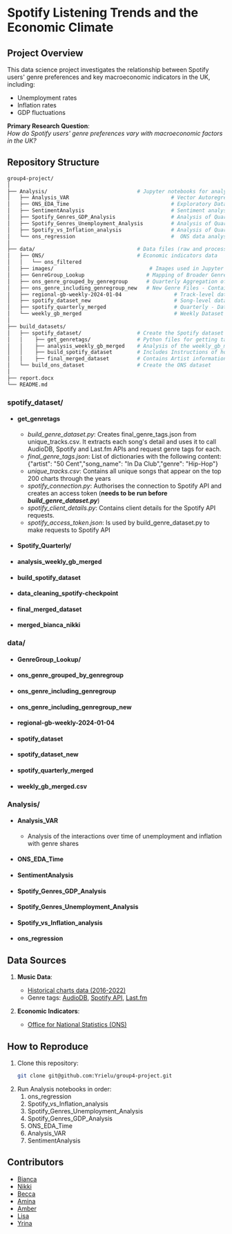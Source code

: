 # Spotify Listening Trends and the Economic Climate

## Project Overview
This data science project investigates the relationship between Spotify users' genre preferences and key macroeconomic indicators in the UK, including:
- Unemployment rates
- Inflation rates
- GDP fluctuations

**Primary Research Question**:  
*How do Spotify users' genre preferences vary with macroeconomic factors in the UK?*

## Repository Structure
```bash
group4-project/
│
├── Analysis/                             # Jupyter notebooks for analysis
│   ├── Analysis_VAR                                 # Vector Autoregression analysis
│   ├── ONS_EDA_Time                                 # Exploratory Data Analysis on ONS data
│   ├── SentimentAnalysis                            # Sentiment analysis on song titles
│   ├── Spotify_Genres_GDP_Analysis                  # Analysis of Quarterly Spotify Streams against GDP
│   ├── Spotify_Genres_Unemployment_Analysis         # Analysis of Quarterly Spotify Streams against Unemployment
│   ├── Spotify_vs_Inflation_analysis                # Analysis of Quarterly Spotify Streams against Inflation rates
│   └── ons_regression                               #  ONS data analysed using regression analysis
│
├── data/                                 # Data files (raw and processed)
│   ├── ONS/                              # Economic indicators data
│   │   └── ons_filtered
│   ├── images/                               # Images used in Jupyter notebooks
│   ├── GenreGroup_Lookup                    # Mapping of Broader Genre Categories to Original Genre Tags
│   ├── ons_genre_grouped_by_genregroup      # Quarterly Aggregation of Genre Groups (Excluding Detailed Genres)
│   ├── ons_genre_including_genregroup_new   # New Genre Files - Contains Spotify Data and ONS data- Cleaned Tags, Minimal 'Unknown' Tags, Enhanced Data Coverage (Generated via build_spotify_dataset.ipynb and spotift_dataset_new.csv)
│   ├── regional-gb-weekly-2024-01-04                 # Track-level dataset including Spotify URIs, artist names, and track titles.
│   ├── spotify_dataset_new                           # Song-level dataset including artist names, original genre tags and genre group classifications- Includes 'Unknown' Genre
│   ├── spotify_quarterly_merged                      # Quarterly - Dataset Containing Song data, Performer Names, Quarterly Streaming Figures, and Chart Rankings
│   └── weekly_gb_merged                              # Weekly Dataset Containing Song data, Performer Names, Region and Chart Rankings
│
├── build_datasets/
│   ├── spotify_dataset/                  # Create the Spotify dataset
│   │    ├── get_genretags/               # Python files for getting tags from APIs
│   │    ├── analysis_weekly_gb_merged    # Analysis of the weekly_gb_merged dataset
│   │    ├── build_spotify_dataset        # Includes Instructions of how to build the Spotify dataset
│   │    ├── final_merged_dataset         # Contains Artist information, Song name, Quarterly date and streams- merged dataset
│   └── build_ons_dataset                 # Create the ONS dataset
│
├── report.docx
└── README.md
```


### spotify_dataset/
* #### get_genretags
   - _build_genre_dataset.py_: Creates final_genre_tags.json from unique_tracks.csv. It extracts each song's detail and uses it to call AudioDB, Spotify and Last.fm APIs and request genre tags for each.
   - _final_genre_tags.json_: List of dictionaries with the following content: {"artist": "50 Cent","song_name": "In Da Club","genre": "Hip-Hop"}
   - _unique_tracks.csv_: Contains all unique songs that appear on the top 200 charts through the years
   - _spotify_connection.py_: Authorises the connection to Spotify API and creates an access token (**needs to be run before _build_genre_dataset.py_**)
   - _spotify_client_details.py_: Contains client details for the Spotify API requests.
   - _spotify_access_token.json_: Is used by build_genre_dataset.py to make requests to Spotify API
* #### Spotify_Quarterly/
* #### analysis_weekly_gb_merged
* #### build_spotify_dataset
* #### data_cleaning_spotify-checkpoint
* #### final_merged_dataset
* #### merged_bianca_nikki

### data/
* #### GenreGroup_Lookup/
* #### ons_genre_grouped_by_genregroup
* #### ons_genre_including_genregroup
* #### ons_genre_including_genregroup_new
* #### regional-gb-weekly-2024-01-04
* #### spotify_dataset
* #### spotify_dataset_new
* #### spotify_quarterly_merged
* #### weekly_gb_merged.csv

### Analysis/
* #### Analysis_VAR
   - Analysis of the interactions over time of unemployment and inflation with genre shares
* #### ONS_EDA_Time                    
* #### SentimentAnalysis
* #### Spotify_Genres_GDP_Analysis
* #### Spotify_Genres_Unemployment_Analysis    
* #### Spotify_vs_Inflation_analysis
* #### ons_regression

## Data Sources
1. **Music Data**:
   - [Historical charts data (2016-2022)](https://github.com/HipsterVizNinja/Spotify-Top-200)
   - Genre tags: [AudioDB](https://www.theaudiodb.com/free_music_api), [Spotify API](https://developer.spotify.com/documentation/web-api), [Last.fm](https://www.last.fm/api/show/track.getTags)

2. **Economic Indicators**:
   - [Office for National Statistics (ONS)](https://www.ons.gov.uk)


## How to Reproduce
1. Clone this repository:
   ```bash
   git clone git@github.com:Yrielu/group4-project.git
2. Run Analysis notebooks in order:
   1. ons_regression
   2. Spotify_vs_Inflation_analysis
   3. Spotify_Genres_Unemployment_Analysis
   4. Spotify_Genres_GDP_Analysis
   5. ONS_EDA_Time
   6. Analysis_VAR
   7. SentimentAnalysis   

## Contributors
- [Bianca](https://github.com/BiancaVendone)  
- [Nikki](https://github.com/NikkiHelliwell)
- [Becca](https://github.com/WithBecca)
- [Amina](https://github.com/aminai01)  
- [Amber](https://github.com/ambahaverly)  
- [Lisa](https://github.com/lisainscotland)  
- [Yrina](https://github.com/Yrielu)  

